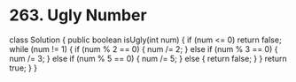 # 263. Ugly Number

class Solution { public boolean isUgly\(int num\) { if \(num &lt;= 0\) return false; while \(num != 1\) { if \(num % 2 == 0\) { num /= 2; } else if \(num % 3 == 0\) { num /= 3; } else if \(num % 5 == 0\) { num /= 5; } else { return false; } } return true; } }

